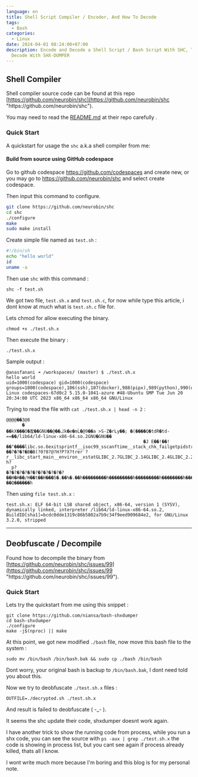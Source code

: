 ```yaml
---
language: en
title: Shell Script Compiler / Encoder, And How To Decode
tags:
  - Bash
categories:
  - Linux
date: 2024-04-01 08:24:00+07:00
description: Encode and Decode a Shell Script / Bash Script With SHC, Then
  Decode With SHX-DUMPER
---
```

## Shell Compiler

Shell compiler source code can be found at this repo [https://github.com/neurobin/shc](https://github.com/neurobin/shc "https\://github.com/neurobin/shc").

You may need to read the [README.md](https://github.com/neurobin/shc/blob/master/README) at their repo carefully .

### Quick Start

A quickstart for usage the `shc` a.k.a shell compiler from me:

#### Build from source using GitHub codespace

Go to github codespace https://github.com/codespaces and create new, or you may go to https://github.com/neurobin/shc and select create codespace.

Then input this command to configure.

```bash
git clone https://github.com/neurobin/shc
cd shc 
./configure 
make
sudo make install
```

Create simple file named as `test.sh` :

```bash
#!/bin/sh
echo "hello world"
id
uname -a
```

Then use `shc` with this command :

```
shc -f test.sh
```

We got two file, `test.sh.x` and `test.sh.c`, for now while type this article, i dont know at much what is `test.sh.c` file for.

Lets chmod for allow executing the binary.

```
chmod +x ./test.sh.x
```

Then execute the binary :

```
./test.sh.x
```

Sample output :

```
@anasfanani ➜ /workspaces/ (master) $ ./test.sh.x 
hello world
uid=1000(codespace) gid=1000(codespace) groups=1000(codespace),106(ssh),107(docker),988(pipx),989(python),990(oryx),991(golang),992(sdkman),993(rvm),994(php),995(conda),996(nvs),997(nvm),998(hugo),999(dotnet)
Linux codespaces-67d0c2 5.15.0-1041-azure #48-Ubuntu SMP Tue Jun 20 20:34:08 UTC 2023 x86_64 x86_64 x86_64 GNU/Linux
```

Trying to read the file with `cat ./test.sh.x | head -n 2` :

```
@@@@��3@8
      �
��kX���O�퐖��GNU��@��ݣk�e�mĹ�@9��a >S-Z�rLy��; �(����Q�tdR�td-==��/lib64/ld-linux-x86-64.so.2GNU�GNU��
                                                    �J E��!��!��"����libc.so.6exitsprintf__isoc99_sscanftime__stack_chk_failgetpidstrdupcallocstrlenmemset__errno_locationmemcmpputenvmemcpymallocgetenvs�����iieuipfwrit@�?��?�?�?�B�B(?0?8?@?H?P?X?trer`?r__libc_start_main__environ__xstatGLIBC_2.7GLIBC_2.14GLIBC_2.4GLIBC_2.2.5_ITM_deregisterTMCloneTable__gmon_start___ITM_registerTMCloneTableii
h?
  p?
�?�?�?�?�?�?�?�?�?�?�?��H�H��/H��t��H���5�.��%�.��h���������h���������h���������h��������h��������h��������h��������h��q��������a������h        ��Q������h
```

Then using `file test.sh.x` :

```
test.sh.x: ELF 64-bit LSB shared object, x86-64, version 1 (SYSV), dynamically linked, interpreter /lib64/ld-linux-x86-64.so.2, BuildID[sha1]=bcdc0dde1319c86b5802a7b9c34f9eed909684e2, for GNU/Linux 3.2.0, stripped
```

- - -
## Deobfuscate / Decompile

Found how to decompile the binary from [https://github.com/neurobin/shc/issues/99](https://github.com/neurobin/shc/issues/99 "https\://github.com/neurobin/shc/issues/99").

### Quick Start

Lets try the quickstart from me using this snippet :

```
git clone https://github.com/niansa/bash-shxdumper
cd bash-shxdumper
./configure
make -j$(nproc) || make
```

At this point, we got new modified `./bash` file, now move this bash file to the system :

```
sudo mv /bin/bash /bin/bash.bak && sudo cp ./bash /bin/bash
```

Dont worry, your original bash is backup to `/bin/bash.bak`, I dont need told you about this.

Now we try to deobfuscate `./test.sh.x` files :

```
OUTFILE=./decrypted.sh ./test.sh.x
```

And result is failed to deobfuscate ( -_- ).

It seems the shc update their code, shxdumper doesnt work again.

I have another trick to show the running code from process, while you run a shx code, you can see the source with `ps -aux | grep ./test.sh.x` the code is showing in process list, but you cant see again if process already killed, thats all I know.

I wont write much more because I'm boring and this blog is for my personal note.
